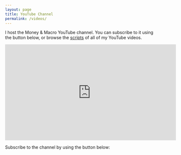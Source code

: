 ```yaml
---
layout: page
title: YouTube Channel
permalink: /videos/
---
```


I host the Money & Macro YouTube channel. You can subscribe to it using the button below, or browse the [scripts](https://www.moneymacro.rocks/blog/) of all of my YouTube videos.

<iframe width="560" height="315" src="https://www.youtube.com/embed/kWWTUONsgvA" frameborder="0" allow="accelerometer; autoplay; clipboard-write; encrypted-media; gyroscope; picture-in-picture" allowfullscreen></iframe>

Subscribe to the channel by using the button below:

<script src="https://apis.google.com/js/platform.js"></script>

<div class="g-ytsubscribe" data-channelid="UCCKpicnIwBP3VPxBAZWDeNA" data-layout="full" data-count="default"></div>
